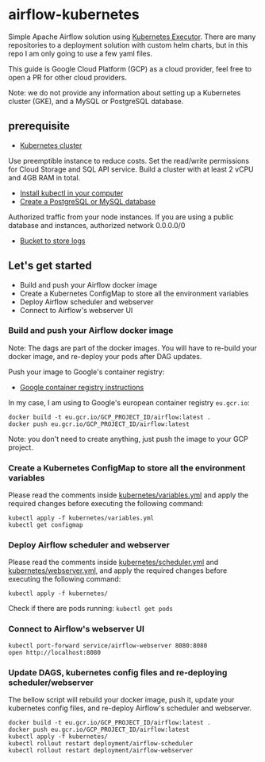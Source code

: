 # airflow-kubernetes

Simple Apache Airflow solution using [Kubernetes Executor][1]. There are many repositories to a deployment solution with custom helm charts, but in this repo I am only going to use a few yaml files. 

This guide is Google Cloud Platform (GCP) as a cloud provider, feel free to open a PR for other cloud providers. 

Note: we do not provide any information about setting up a Kubernetes cluster (GKE), and a MySQL or PostgreSQL database.

## prerequisite

- [Kubernetes cluster][2]
 
 Use preemptible instance to reduce costs. Set the read/write permissions for Cloud Storage and SQL API service. Build a cluster with at least 2 vCPU and 4GB RAM in total.
- [Install kubectl in your computer][6]
- [Create a PostgreSQL or MySQL database][3]

Authorized traffic from your node instances. If you are using a public database and instances, authorized network 0.0.0.0/0
- [Bucket to store logs][4]

## Let's get started

- Build and push your Airflow docker image
- Create a Kubernetes ConfigMap to store all the environment variables
- Deploy Airflow scheduler and webserver
- Connect to Airflow's webserver UI


### Build and push your Airflow docker image

Note: The dags are part of the docker images. You will have to re-build your docker image, and re-deploy your pods after DAG updates.

Push your image to Google's container registry:

- [Google container registry instructions][5]

In my case, I am using to Google's european container registry `eu.gcr.io`:

```
docker build -t eu.gcr.io/GCP_PROJECT_ID/airflow:latest .
docker push eu.gcr.io/GCP_PROJECT_ID/airflow:latest
```
Note: you don't need to create anything, just push the image to your GCP project.

### Create a Kubernetes ConfigMap to store all the environment variables

Please read the comments inside [kubernetes/variables.yml](kubernetes/variables.yml) and apply the required changes before executing the following command:

```
kubectl apply -f kubernetes/variables.yml
kubectl get configmap
```

### Deploy Airflow scheduler and webserver

Please read the comments inside [kubernetes/scheduler.yml](kubernetes/scheduler.yml) and [kubernetes/webserver.yml](kubernetes/webserver.yml), and apply the required changes before executing the following command:

```
kubectl apply -f kubernetes/
```

Check if there are pods running: `kubectl get pods`

### Connect to Airflow's webserver UI

```
kubectl port-forward service/airflow-webserver 8080:8080
open http://localhost:8080
```

### Update DAGS, kubernetes config files and re-deploying scheduler/webserver

The bellow script will rebuild your docker image, push it, update your kubernetes config files, and re-deploy Airflow's scheduler and webserver.

```
docker build -t eu.gcr.io/GCP_PROJECT_ID/airflow:latest .
docker push eu.gcr.io/GCP_PROJECT_ID/airflow:latest
kubectl apply -f kubernetes/
kubectl rollout restart deployment/airflow-scheduler
kubectl rollout restart deployment/airflow-webserver
```

[1]: https://airflow.apache.org/docs/stable/executor/kubernetes.html "Kubernetes Executor"
[2]: https://cloud.google.com/kubernetes-engine "GKE"
[3]: https://cloud.google.com/sql/docs "SQL"
[4]: https://cloud.google.com/storage "Storage"
[5]: https://cloud.google.com/container-registry/docs/pushing-and-pulling?hl=en_US "Google container registry"
[6]: https://kubernetes.io/docs/tasks/tools/install-kubectl/ "kubectl"

